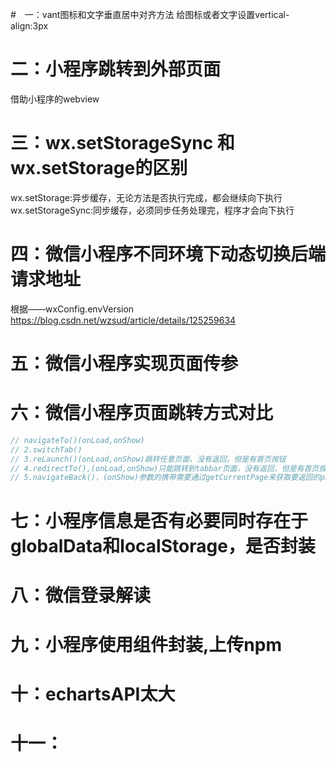 #　一：vant图标和文字垂直居中对齐方法
给图标或者文字设置vertical-align:3px
# 二：小程序跳转到外部页面
借助小程序的webview
# 三：wx.setStorageSync 和 wx.setStorage的区别
wx.setStorage:异步缓存，无论方法是否执行完成，都会继续向下执行
wx.setStorageSync:同步缓存，必须同步任务处理完，程序才会向下执行
# 四：微信小程序不同环境下动态切换后端请求地址
根据——wxConfig.envVersion
https://blog.csdn.net/wzsud/article/details/125259634
# 五：微信小程序实现页面传参
# 六：微信小程序页面跳转方式对比
```js
// navigateTo()(onLoad,onShow)
// 2.switchTab()
// 3.reLaunch()(onLoad,onShow)跳转任意页面，没有返回，但是有首页按钮
// 4.redirectTo(),(onLoad,onShow)只能跳转到tabbar页面，没有返回，但是有首页按钮
// 5.navigateBack()，(onShow)参数的携带需要通过getCurrentPage来获取要返回的page对象，从而在它上面setData
```
# 七：小程序信息是否有必要同时存在于globalData和localStorage，是否封装
# 八：微信登录解读
# 九：小程序使用组件封装,上传npm
# 十：echartsAPI太大
# 十一：